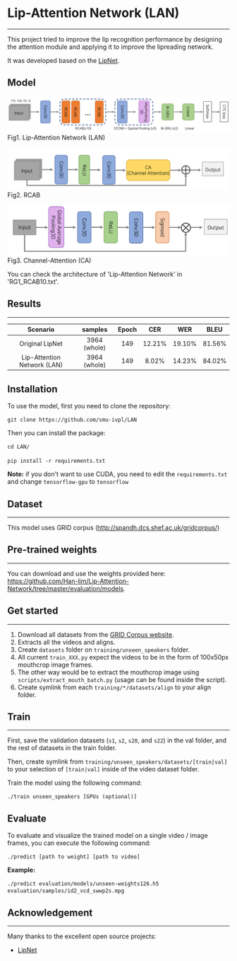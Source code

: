 # Lip-Attention Network (LAN)

---------
This project tried to improve the lip recognition performance by designing the attention module and applying it to improve the lipreading network.

It was developed based on the [LipNet](https://github.com/rizkiarm/LipNet).



## Model

![LAN](assets/Lip-Attention-Network.png)
Fig1. Lip-Attention Network (LAN)  

![RCAB](assets/RCAB.png)
Fig2. RCAB  

![Channel-Attention](assets/Channel-Attention.png)
Fig3. Channel-Attention (CA)  

You can check the architecture of 'Lip-Attention Network' in 'RG1_RCAB10.txt'.


## Results

----

|          Scenario           |   samples    | Epoch |  CER   |  WER   |  BLEU  |
|:---------------------------:|:------------:|:-----:|:------:|:------:|:------:|
|       Original LipNet       | 3964 (whole) |  149  | 12.21% | 19.10% | 81.56% |
| Lip-Attention Network (LAN) | 3964 (whole) |  149  | 8.02%  | 14.23% | 84.02% |


## Installation
To use the model, first you need to clone the repository:
```
git clone https://github.com/smu-ivpl/LAN
```
Then you can install the package:
```
cd LAN/

pip install -r requirements.txt

```
**Note:** if you don't want to use CUDA, you need to edit the ``requirements.txt`` and change ``tensorflow-gpu`` to ``tensorflow``

## Dataset

---
This model uses GRID corpus (http://spandh.dcs.shef.ac.uk/gridcorpus/)

## Pre-trained weights

----
You can download and use the weights provided here: https://github.com/Han-lim/Lip-Attention-Network/tree/master/evaluation/models. 

## Get started

----
1. Download all datasets from the [GRID Corpus website](http://spandh.dcs.shef.ac.uk/gridcorpus/).
2. Extracts all the videos and aligns.
3. Create ``datasets`` folder on ``training/unseen_speakers`` folder.
4. All current ``train_XXX.py`` expect the videos to be in the form of 100x50px mouthcrop image frames.
5. The other way would be to extract the mouthcrop image using ``scripts/extract_mouth_batch.py`` (usage can be found inside the script).
6. Create symlink from each ``training/*/datasets/align`` to your align folder.

## Train

----
First, save the validation datasets (``s1``, ``s2``, ``s20``, and ``s22``) in the val folder, and the rest of datasets in the train folder.

Then, create symlink from ``training/unseen_speakers/datasets/[train|val]`` to your selection of ``[train|val]`` inside of the video dataset folder.

Train the model using the following command:

```
./train unseen_speakers [GPUs (optional)]
```

## Evaluate

To evaluate and visualize the trained model on a single video / image frames, you can execute the following command:
```
./predict [path to weight] [path to video]
```
**Example:**
```
./predict evaluation/models/unseen-weights126.h5 evaluation/samples/id2_vcd_swwp2s.mpg
```

## Acknowledgement

---
Many thanks to the excellent open source projects:
- [LipNet](https://github.com/rizkiarm/LipNet)
